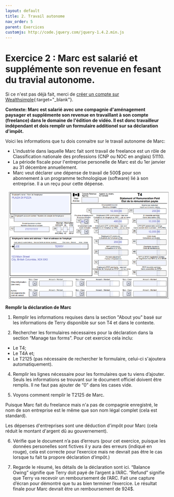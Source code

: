 ```yaml
---
layout: default
title: 2. Travail autonome
nav_order: 5
parent: Exercices
customjs: http://code.jquery.com/jquery-1.4.2.min.js
---
```

# Exercice 2 : Marc est salarié et supplémente son revenue en fesant du travial autonome. 

Si ce n'est pas déjà fait, merci de [créer un compte sur Wealthsimple](https://my.wealthsimple.com/app/public/signup/){:target="_blank"}.

**Contexte: Marc est salarié avec une compagnie d'aménagement paysager et supplémente son revenue en travaillant à son compte (freelance) dans le domaine de l'édition de vidéo. Il est donc travailleur indépendant et dois remplir un formulaire additionel sur sa déclaration d'impôt.**

Voici les informations que tu dois connaitre sur le travail autonome de Marc: 
- L'industrie dans laquelle Marc fait sont travail de freelance est un rôle de Classification nationale des professions (CNP ou NOC en anglais) 51110.
- La période fiscale pour l'entreprise personelle de Marc est du 1er janvier au 31 décembre annuellement.
- Marc veut déclarer une dépense de travail de 500$ pour son abonnement à un programme technologique (software) lié à son entreprise. Il a un reçu pour cette dépense.

<img src="my_folder/T4.pizza.PNG" alt="T4 pour Terry de Plaza Di Pizza" style=";width:520px;margin-left:10px;">

**Remplir la déclaration de Marc**

1.  Remplir les informations requises dans la section "About you" basé sur les informations de Terry disponible sur son T4 et dans le contexte.
   
2.  Rechercher les formulaires nécessaires pour la déclaration dans la section “Manage tax forms”.
Pour cet exercice cela inclu:
-  Le T4;
-  Le T4A et;
-  Le T2125 (pas nécessaire de rechercher le formulaire, celui-ci s'ajoutera automatiquement).

4. Remplir les lignes nécessaire pour les formulaires que tu viens d’ajouter. Seuls les informations se trouvant sur le document officiel doivent être remplis. Il ne faut pas ajouter de “0” dans les cases vide.
   
5. Voyons comment remplir le T2125 de Marc.

Puisque Marc fait du freelance mais n'a pas de compagnie enregistré, le nom de son entreprise est le même que son nom légal complet (cela est standard).

Les dépenses d'entreprises sont une déduction d'impôt pour Marc (cela réduit le montant d'argent dû au gouvernement). 

6. Vérifie que le document n’a pas d’erreurs (pour cet exercice, puisque les données personelles sont fictives il y aura des erreurs (indiqué en rouge), cela est correcte pour l’exercice mais ne devrait pas être le cas lorsque tu fait ta propore déclaration d’impôt.)

7. Regarde le résumé, les détails de la déclaration sont ici.
“Balance Owing” signifie que Terry doit payé de l’argent à l’ARC.
“Refund” signifie que Terry va recevoir un remboursement de l’ARC.
Fait une capture d’écran pour démontré que tu as bien terminer l’exercice. Le résultat finale pour Marc devrait être un remboursement de 924$. 
